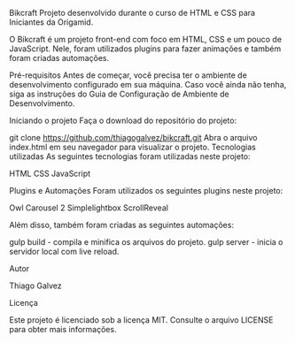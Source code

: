 Bikcraft
Projeto desenvolvido durante o curso de HTML e CSS para Iniciantes da Origamid.

O Bikcraft é um projeto front-end com foco em HTML, CSS e um pouco de JavaScript. Nele, foram utilizados plugins para fazer animações e também foram criadas automações.

Pré-requisitos
Antes de começar, você precisa ter o ambiente de desenvolvimento configurado em sua máquina. Caso você ainda não tenha, siga as instruções do Guia de Configuração de Ambiente de Desenvolvimento.

Iniciando o projeto
Faça o download do repositório do projeto:

git clone https://github.com/thiagogalvez/bikcraft.git
Abra o arquivo index.html em seu navegador para visualizar o projeto.
Tecnologias utilizadas
As seguintes tecnologias foram utilizadas neste projeto:

HTML
CSS
JavaScript

Plugins e Automações
Foram utilizados os seguintes plugins neste projeto:

Owl Carousel 2
Simplelightbox
ScrollReveal

Além disso, também foram criadas as seguintes automações:

gulp build - compila e minifica os arquivos do projeto.
gulp server - inicia o servidor local com live reload.

Autor

Thiago Galvez

Licença

Este projeto é licenciado sob a licença MIT. Consulte o arquivo LICENSE para obter mais informações.
